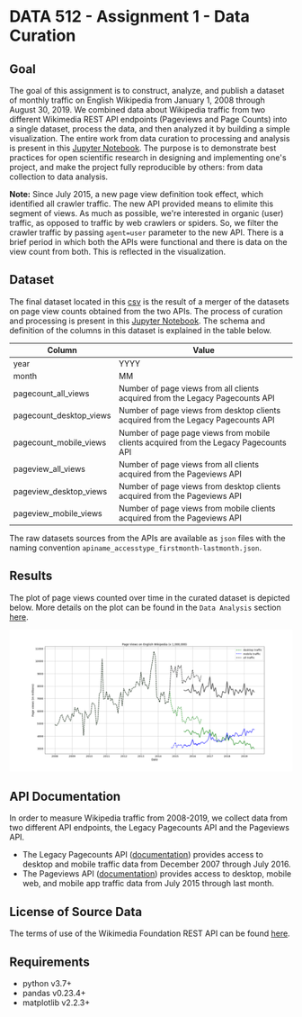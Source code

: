 # DATA 512 - Assignment 1 - Data Curation

## Goal
The goal of this assignment is to construct, analyze, and publish a dataset of monthly traffic on English Wikipedia from January 1, 2008 through August 30, 2019. We combined data about Wikipedia traffic from two different Wikimedia REST API endpoints (Pageviews and Page Counts) into a single dataset, process the data, and then analyzed it by building a simple visualization. The entire work from data curation to processing and analysis is present in this [Jupyter Notebook](/hcds-a1-data-curation.ipynb). The purpose is to demonstrate best practices for open scientific research in designing and implementing one's project, and make the project fully reproducible by others: from data collection to data analysis.

**Note:** Since July 2015, a new page view definition took effect, which identified all crawler traffic. The new API provided means to elimite this segment of views. As much as possible, we're interested in organic (user) traffic, as opposed to traffic by web crawlers or spiders. So, we filter the crawler traffic by passing ```agent=user``` parameter to the new API. There is a brief period in which both the APIs were functional and there is data on the view count from both. This is reflected in the visualization.

## Dataset
The final dataset located in this [csv](/en-wikipedia_traffic_200801-201908.csv) is the result of a merger of the datasets on page view counts obtained from the two APIs. The process of curation and processing is present in this [Jupyter Notebook](/hcds-a1-data-curation.ipynb). The schema and definition of the columns in this dataset is explained in the table below.

| Column | Value | 
| ------ | ------ |
| year | YYYY | 
| month | MM | 
|pagecount_all_views| Number of page views from all clients acquired from the Legacy Pagecounts API |
|pagecount_desktop_views | Number of page views from desktop clients acquired from the Legacy Pagecounts API |
|pagecount_mobile_views	| Number of page page views from mobile clients acquired from the Legacy Pagecounts API |
|pageview_all_views| Number of page views from all clients acquired from the Pageviews API |
|pageview_desktop_views| Number of page views from desktop clients acquired from the Pageviews API |
|pageview_mobile_views| Number of page views from mobile clients acquired from the Pageviews API |

The raw datasets sources from the APIs are available as ```json``` files with the naming convention ```apiname_accesstype_firstmonth-lastmonth.json```.

## Results
The plot of page views counted over time in the curated dataset is depicted below. More details on the plot can be found in the ```Data Analysis``` section [here](/hcds-a1-data-curation.ipynb#Data-Analysis).

![Page Views on English Wikipedia (x 1,000,000)](/en-wikipedia_traffic_200801-201908.png)

## API Documentation
In order to measure Wikipedia traffic from 2008-2019, we collect data from two different API endpoints, the Legacy Pagecounts API and the Pageviews API.

- The Legacy Pagecounts API ([documentation](https://wikitech.wikimedia.org/wiki/Analytics/AQS/Legacy_Pagecounts)) provides access to desktop and mobile traffic data from December 2007 through July 2016.
- The Pageviews API ([documentation](https://wikitech.wikimedia.org/wiki/Analytics/AQS/Pageviews)) provides access to desktop, mobile web, and mobile app traffic data from July 2015 through last month.

## License of Source Data
The terms of use of the Wikimedia Foundation REST API can be found [here](https://www.mediawiki.org/wiki/REST_API#Terms_and_conditions).

## Requirements
- python v3.7+
- pandas v0.23.4+
- matplotlib v2.2.3+
